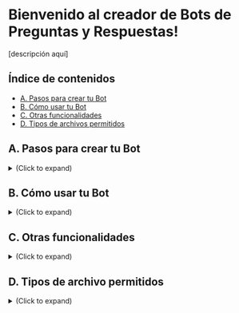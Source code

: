 # Bienvenido al creador de Bots de Preguntas y Respuestas!

[descripción aquí]

## Índice de contenidos
* [A. Pasos para crear tu Bot](#pasos_crear_bot)
* [B. Cómo usar tu Bot](#uso_bot)
* [C. Otras funcionalidades](#otros)
* [D. Tipos de archivos permitidos](#tipos_archivo)


<a name="pasos_crear_bot"></a>
## A. Pasos para crear tu Bot
<details> 
<summary> (Click to expand) </summary>
<br /> 
	
1. **Crea una colección de documentos** vacía.
	1. Vete a la pestaña X
	2. Rellena Y
2. **Sube tus documentos**. Clica aquí para ver una lista de los tipos de archivo válidos. Los pasos para subir los documentos son los siguientes:
	1. Ve a la pestaña X
	2. Súbelos en el drag-and-drop
	3. Clica en ...
	4. Espera a ver el mensaje de ...
3. **Recalcula tu colección**. Para que los cambios de los nuevos documentos surtan efecto, tienes que recalcular la colección.
	1. Ve a la pestaña X
	2. Clica en el botón ...
[IMAGEN AQUÍ]

Voilà! Cuando veas este mensaje significa que tu colección está lista para usarse.
</details>


<a name="uso_bot"></a>
## B. Cómo usar tu Bot
<details> 
<summary> (Click to expand)</summary>
<br /> 
	
1. **Asegúrate de tener marcada la casilla de tu colección**
2. **Ve a la pestaña de "Uso"**. En esa pestaña tienes varias opciones para usar tu bot. Por ejemplo, ...
</details>


<a name="otros"></a>
## C. Otras funcionalidades
<details>
<summary>(Click to expand)</summary>
<br /> 

Tienes a tu disposición otras funcionalidades muy útiles:

### C.1 Evalúa tu Bot
En la pestaña **Evaluación**, puedes estimar la calidad de tu bot. Para ello necesitas crear tú una serie de preguntas y respuestas correctas. Estas se compararán con las respuestas automáticas de tu bot para determinar la calidad, así que es muy importante que las respuestas sean válidas.

1. Vete a la pestaña X
2. Sube tu archivo con preguntas y respuestas correctas. 
3. Clica en XXX

La evaluación se muestra abajo.

Estamos trabajando para que en el futuro no tengas que crear tú la serie de preguntas y respuestas correctas. 

### C.2 Comprueba que todos los servicios están activos
En la pestaña **Diagnóstico**, etc.
</details>




<a name="tipos_archivo"></a>
## D. Tipos de archivo permitidos
<details>
<summary> (Click to expand)</summary>
<br /> 

Tipos de archivo que puede subir en la pestaña "Colección":
* docx
* txt
* pdf
* csv
* audio: mp4, wav, mp3, flac, off, webm, m4a
</details>
